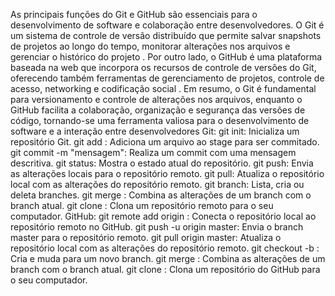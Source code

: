 As principais funções do Git e GitHub são essenciais para o desenvolvimento de software e colaboração entre desenvolvedores. O Git é um sistema de controle de versão distribuído que permite salvar snapshots de projetos ao longo do tempo, monitorar alterações nos arquivos e gerenciar o histórico do projeto
. Por outro lado, o GitHub é uma plataforma baseada na web que incorpora os recursos de controle de versões do Git, oferecendo também ferramentas de gerenciamento de projetos, controle de acesso, networking e codificação social
. Em resumo, o Git é fundamental para versionamento e controle de alterações nos arquivos, enquanto o GitHub facilita a colaboração, organização e segurança das versões de código, tornando-se uma ferramenta valiosa para o desenvolvimento de software e a interação entre desenvolvedores
Git:
git init: Inicializa um repositório Git.
git add <arquivo>: Adiciona um arquivo ao stage para ser commitado.
git commit -m "mensagem": Realiza um commit com uma mensagem descritiva.
git status: Mostra o estado atual do repositório.
git push: Envia as alterações locais para o repositório remoto.
git pull: Atualiza o repositório local com as alterações do repositório remoto.
git branch: Lista, cria ou deleta branches.
git merge <branch>: Combina as alterações de um branch com o branch atual.
git clone <URL>: Clona um repositório remoto para o seu computador.
GitHub:
git remote add origin <URL>: Conecta o repositório local ao repositório remoto no GitHub.
git push -u origin master: Envia o branch master para o repositório remoto.
git pull origin master: Atualiza o repositório local com as alterações do repositório remoto.
git checkout -b <nome-do-branch>: Cria e muda para um novo branch.
git merge <branch>: Combina as alterações de um branch com o branch atual.
git clone <URL>: Clona um repositório do GitHub para o seu computador.
